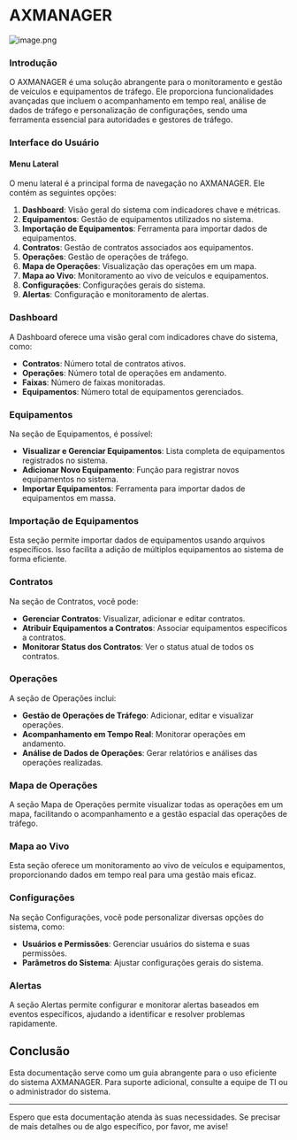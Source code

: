 # AXMANAGER
![image.png](image.png)

### Introdução

O AXMANAGER é uma solução abrangente para o monitoramento e gestão de veículos e equipamentos de tráfego. Ele proporciona funcionalidades avançadas que incluem o acompanhamento em tempo real, análise de dados de tráfego e personalização de configurações, sendo uma ferramenta essencial para autoridades e gestores de tráfego.

### Interface do Usuário

#### Menu Lateral

O menu lateral é a principal forma de navegação no AXMANAGER. Ele contém as seguintes opções:

1. **Dashboard**: Visão geral do sistema com indicadores chave e métricas.
2. **Equipamentos**: Gestão de equipamentos utilizados no sistema.
3. **Importação de Equipamentos**: Ferramenta para importar dados de equipamentos.
4. **Contratos**: Gestão de contratos associados aos equipamentos.
5. **Operações**: Gestão de operações de tráfego.
6. **Mapa de Operações**: Visualização das operações em um mapa.
7. **Mapa ao Vivo**: Monitoramento ao vivo de veículos e equipamentos.
8. **Configurações**: Configurações gerais do sistema.
9. **Alertas**: Configuração e monitoramento de alertas.

### Dashboard

A Dashboard oferece uma visão geral com indicadores chave do sistema, como:

- **Contratos**: Número total de contratos ativos.
- **Operações**: Número total de operações em andamento.
- **Faixas**: Número de faixas monitoradas.
- **Equipamentos**: Número total de equipamentos gerenciados.


### Equipamentos

Na seção de Equipamentos, é possível:

- **Visualizar e Gerenciar Equipamentos**: Lista completa de equipamentos registrados no sistema.
- **Adicionar Novo Equipamento**: Função para registrar novos equipamentos no sistema.
- **Importar Equipamentos**: Ferramenta para importar dados de equipamentos em massa.

### Importação de Equipamentos

Esta seção permite importar dados de equipamentos usando arquivos específicos. Isso facilita a adição de múltiplos equipamentos ao sistema de forma eficiente.

### Contratos

Na seção de Contratos, você pode:

- **Gerenciar Contratos**: Visualizar, adicionar e editar contratos.
- **Atribuir Equipamentos a Contratos**: Associar equipamentos específicos a contratos.
- **Monitorar Status dos Contratos**: Ver o status atual de todos os contratos.

### Operações

A seção de Operações inclui:

- **Gestão de Operações de Tráfego**: Adicionar, editar e visualizar operações.
- **Acompanhamento em Tempo Real**: Monitorar operações em andamento.
- **Análise de Dados de Operações**: Gerar relatórios e análises das operações realizadas.

### Mapa de Operações

A seção Mapa de Operações permite visualizar todas as operações em um mapa, facilitando o acompanhamento e a gestão espacial das operações de tráfego.

### Mapa ao Vivo

Esta seção oferece um monitoramento ao vivo de veículos e equipamentos, proporcionando dados em tempo real para uma gestão mais eficaz.

### Configurações

Na seção Configurações, você pode personalizar diversas opções do sistema, como:

- **Usuários e Permissões**: Gerenciar usuários do sistema e suas permissões.
- **Parâmetros do Sistema**: Ajustar configurações gerais do sistema.

### Alertas

A seção Alertas permite configurar e monitorar alertas baseados em eventos específicos, ajudando a identificar e resolver problemas rapidamente.

## Conclusão

Esta documentação serve como um guia abrangente para o uso eficiente do sistema AXMANAGER. Para suporte adicional, consulte a equipe de TI ou o administrador do sistema.

---

Espero que esta documentação atenda às suas necessidades. Se precisar de mais detalhes ou de algo específico, por favor, me avise!
